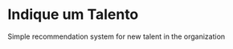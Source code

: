 Indique um Talento
===============

Simple recommendation system for new talent in the organization 